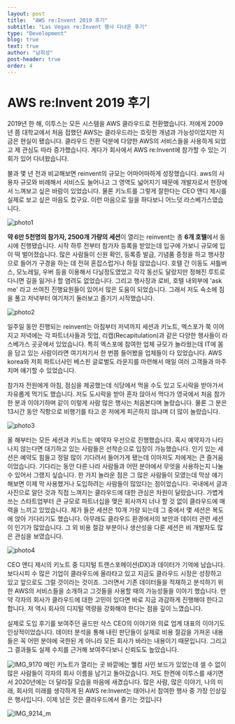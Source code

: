 ```yaml
---
layout: post
title:  "AWS re:Invent 2019 후기"
subtitle: "Las Vegas re:Invent 행사 다녀온 후기"
type: "Development"
blog: true
text: true
author: "남희성"
post-header: true
order: 4
---
```

# AWS re:Invent 2019 후기

 2019년 한 해, 이투스는 모든 시스템을 AWS 클라우드로 전환했습니다. 저에게 2009년 쯤 대학교에서 처음 접했던 AWS는 클라우드라는 흐릿한 개념과 가능성이었지만 지금은 현실이 됐습니다. 클라우드 전환 덕분에 다양한 AWS의 서비스들을 사용하게 되었고 제 관심도 따라 증가했습니다. 게다가 회사에서 AWS re:Invent에 참가할 수 있는 기회가 있어 다녀왔습니다.

 불과 몇 년 전과 비교해보면 reinvent의 규모는 어마어마하게 성장했습니다. aws의 사용자 규모와 비례해서 서비스도 늘어나고 그 영역도 넓어지기 때문에 개발자로서 현장에서 느껴보고 싶은 바람이 있었습니다. 물론 키노트를 그렇게 잘한다는 CEO 앤디 제시를 실제로 보고 싶은 마음도 컸구요. 이런 마음으로 일을 하다보니 어느덧 라스베가스였습니다.

![photo1](img/photo1.png)

 **약 6만 5천명의 참가자,  2500개 가량의 세션**이 열리는 reinvent는 총 **6개 호텔**에서 동시에 진행됐습니다. 시작 하루 전부터 참가자 등록을 받았는데 입구에 가보니 규모에 입이 떡 벌어졌습니다. 많은 사람들이 신원 확인, 등록증 발급, 기념품 증정을 하고 행사장으로 들어가 구경을 하는 데 전혀 혼잡스럽거나 하질 않았습니다. 호텔 간 이동도 셔틀버스, 모노레일, 우버 등을 이용해서 다닐정도였었고 각각 동선도 달랐지만 정해진 루트로 다니면 길을 잃거나 할 염려도 없었습니다. 그리고 행사장과 로비, 호텔 내외부에 'ask me' 라고 쓰여진 진행요원들이 있어서 많은 도움이 되었습니다. 그래서 저도 숙소에 짐을 풀고 저녁부터 여기저기 둘러보고 즐기기 시작했습니다.

![photo2](img/photo2.png)

 일주일 동안 진행되는 reinvent는 아침부터 저녁까지 세션과 키노트, 엑스포가 쭉 이어지고 저녁에는 각 파트너사들과 밋업, 리캡(Recapitulation)과 같은 다양한 행사들이 라스베가스 곳곳에서 있었습니다. 특히 엑스포에 참여한 업체 규모가 놀라웠는데 IT에 몸을 담고 있는 사람이라면 여기저기서 한 번쯤 들어봤을 업체들이 다 있었습니다. AWS korea와 저희 파트너사인 베스핀 글로벌도 라운지를 마련해서 매일 여러 고객들과 마주치며 얘기할 수 있었습니다.

 참가자 전원에게 아침, 점심을 제공했는데 식당에서 먹을 수도 있고 도시락을 받아가서 자유롭게 먹기도 했습니다. 저도 도시락을 받아 혼자 앉아서 먹다가 영국에서 처음 참가한 분과 이야기하며 같이 이렇게 사람 많은 행사는 처음본다며 놀랐습니다. 물론 그 분은 13시간 동안 직항으로 비행기를 타고 온 저에게 피곤하지 않냐며 더 많이 놀랐습니다.

![photo3](img/photo3.png)

 올 해부터는 모든 세션과 키노트는 예약자 우선으로 진행했습니다. 혹시 예약자가 나타나지 않는다면 대기하고 있는 사람들은 선착순으로 입장이 가능했습니다. 인기 있는 세션은 예약도 힘들고 정말 많이 기다려서 들어가게 됐는데 이마저도 저에게는 큰 즐거움이었습니다. 기다리는 동안 다른 나라 사람들과 어떤 분야에서 무엇을 사용하는지 나눌 수 있어서 그랬지 싶습니다.
 한 가지 놀라운 점은 그 많은 사람들이 모였는데 막상 얘기해보면 이제 막 사용했거나 도입하려는 사람들이 많았다는 점이었습니다. 국내에서 글과 사진으로 알던 것과 직접 느껴지는 클라우드에 대한 관심은 차원이 달랐습니다. 가볍게 쓰는 스타트업부터 큰 규모로 파트너십을 맺은 회사까지 너나 할 것 없이 클라우드에 매력을 느끼고 있었습니다.
 제가 들은 세션은 10개 가량 되는데 그 중에서 몇 세션은 복도에 앉아 기다리기도 했습니다. 아무래도 클라우드 환경에서의 보안과 데이터 관련 세션이 인기가 많았습니다. 그 외 비용 절감 부분이나 생산성을 다룬 세션은 비 개발자도 많은 관심을 보였습니다.

![photo4](img/photo4.png)

 CEO 앤디 제시의 키노트 중 디지털 트랜스포메이션(DX)과 데이터가 기억에 남습니다. 보다시피 수 많은 기업이 클라우드에 올라타고 있고 지금도 클라우드 시장은 성장하고 있고 앞으로도 그럴 것이라는 것이죠. 그러면서 기존 데이터들을 적재하고 분석하기 위한 AWS의 서비스들을 소개하고 그것들을 사용할 때의 가능성들을 이야기 했습니다. 만약 각자의 회사가 클라우드에 대한 고민이 있다면 바로 지금 과감하게 진행해야 한다고 합니다. 저 역시 회사의 디지털 역량을 강화해야 한다는 점을 깊이 느꼈습니다.

 실제로 도입 후기를 보여주던 골드만 삭스 CEO의 이야기와 의료 업계 대표의 이야기도 인상적이었습니다. 데이터 분석을 통해 내린 판단들이 실제로 비용 절감을 가져온 내용들은 꼭 어떤 분야에 국한된 게 아니라 모든 회사가 바라는 내용이기 때문입니다. 그리고 그 결과들도 실제 수치를 근거해 보여주다보니 신뢰도도 높았습니다.



![IMG_9170](img/IMG_9170.jpeg) 메인 키노트가 열리는 곳 바깥에는 웰컴 사인 보드가 있었는데 셀 수 없이 많은 사람들이 각자의 회사 이름을 남기고 돌아갔습니다. 저도 한켠에 이투스를 새기면서 2020년에는 더 달라질 모습을 마음에 새겼습니다. 많은 사람, 많은 이야기, 나의 미래, 회사의 미래를 생각하게 된 AWS re:Invent는 태어나서 참여한 행사 중 가장 인상깊은 행사입니다. 이제 남은 것은 클라우드에서 즐기는 것입니다

![IMG_9214_m](img/IMG_9214_m.jpg)

